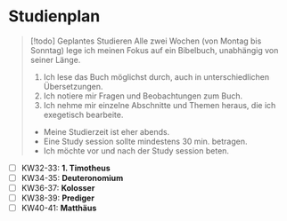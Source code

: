# Studienplan

> [!todo] Geplantes Studieren
> Alle zwei Wochen (von Montag bis Sonntag) lege ich meinen Fokus auf ein Bibelbuch, unabhängig von seiner Länge.
> 1. Ich lese das Buch möglichst durch, auch in unterschiedlichen Übersetzungen.
> 2. Ich notiere mir Fragen und Beobachtungen zum Buch.
> 3. Ich nehme mir einzelne Abschnitte und Themen heraus, die ich exegetisch bearbeite.
> 
> - Meine Studierzeit ist eher abends.
> - Eine Study session sollte mindestens 30 min. betragen.
> - Ich möchte vor und nach der Study session beten. 

- [ ] KW32-33: **1. Timotheus**
- [ ] KW34-35: **Deuteronomium**
- [ ] KW36-37: **Kolosser**
- [ ] KW38-39: **Prediger**
- [ ] KW40-41: **Matthäus**